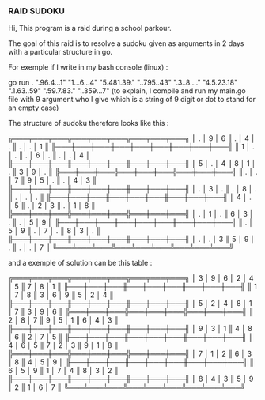 ### RAID SUDOKU

Hi, This program is a raid during a school parkour.

The goal of this raid is to resolve a sudoku given as arguments in 2 days with a particular structure in go.

For exemple if I write in my bash console (linux) :

go run . ".96.4...1" "1...6...4" "5.481.39." "..795..43" ".3..8...." "4.5.23.18" ".1.63..59" ".59.7.83." "..359...7"
(to explain, I compile and run my main.go file with 9 argument who I give which is a string of 9 digit or dot to stand for an empty case)

The structure of sudoku therefore looks like this :

╔═══╤═══╤═══╦═══╤═══╤═══╦═══╤═══╤═══╗
║ . │ 9 │ 6 ║ . │ 4 │ . ║ . │ . │ 1 ║
╟───┼───┼───╫───┼───┼───╫───┼───┼───╢
║ 1 │ . │ . ║ . │ 6 │ . ║ . │ . │ 4 ║
╟───┼───┼───╫───┼───┼───╫───┼───┼───╢
║ 5 │ . │ 4 ║ 8 │ 1 │ . ║ 3 │ 9 │ . ║
╠═══╪═══╪═══╬═══╪═══╪═══╬═══╪═══╪═══╣
║ . │ . │ 7 ║ 9 │ 5 │ . ║ . │ 4 │ 3 ║
╟───┼───┼───╫───┼───┼───╫───┼───┼───╢
║ . │ 3 │ . ║ . │ 8 │ . ║ . │ . │ . ║
╟───┼───┼───╫───┼───┼───╫───┼───┼───╢
║ 4 │ . │ 5 ║ . │ 2 │ 3 ║ . │ 1 │ 8 ║
╠═══╪═══╪═══╬═══╪═══╪═══╬═══╪═══╪═══╣
║ . │ 1 │ . ║ 6 │ 3 │ . ║ . │ 5 │ 9 ║
╟───┼───┼───╫───┼───┼───╫───┼───┼───╢
║ . │ 5 │ 9 ║ . │ 7 │ . ║ 8 │ 3 │ . ║
╟───┼───┼───╫───┼───┼───╫───┼───┼───╢
║ . │ . │ 3 ║ 5 │ 9 │ . ║ . │ . │ 7 ║
╚═══╧═══╧═══╩═══╧═══╧═══╩═══╧═══╧═══╝

and a exemple of solution can be this table :

╔═══╤═══╤═══╦═══╤═══╤═══╦═══╤═══╤═══╗
║ 3 │ 9 │ 6 ║ 2 │ 4 │ 5 ║ 7 │ 8 │ 1 ║
╟───┼───┼───╫───┼───┼───╫───┼───┼───╢
║ 1 │ 7 │ 8 ║ 3 │ 6 │ 9 ║ 5 │ 2 │ 4 ║
╟───┼───┼───╫───┼───┼───╫───┼───┼───╢
║ 5 │ 2 │ 4 ║ 8 │ 1 │ 7 ║ 3 │ 9 │ 6 ║
╠═══╪═══╪═══╬═══╪═══╪═══╬═══╪═══╪═══╣
║ 2 │ 8 │ 7 ║ 9 │ 5 │ 1 ║ 6 │ 4 │ 3 ║
╟───┼───┼───╫───┼───┼───╫───┼───┼───╢
║ 9 │ 3 │ 1 ║ 4 │ 8 │ 6 ║ 2 │ 7 │ 5 ║
╟───┼───┼───╫───┼───┼───╫───┼───┼───╢
║ 4 │ 6 │ 5 ║ 7 │ 2 │ 3 ║ 9 │ 1 │ 8 ║
╠═══╪═══╪═══╬═══╪═══╪═══╬═══╪═══╪═══╣
║ 7 │ 1 │ 2 ║ 6 │ 3 │ 8 ║ 4 │ 5 │ 9 ║
╟───┼───┼───╫───┼───┼───╫───┼───┼───╢
║ 6 │ 5 │ 9 ║ 1 │ 7 │ 4 ║ 8 │ 3 │ 2 ║
╟───┼───┼───╫───┼───┼───╫───┼───┼───╢
║ 8 │ 4 │ 3 ║ 5 │ 9 │ 2 ║ 1 │ 6 │ 7 ║
╚═══╧═══╧═══╩═══╧═══╧═══╩═══╧═══╧═══╝